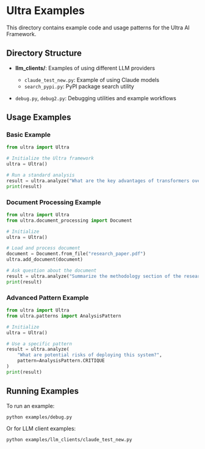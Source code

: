 # Ultra Examples

This directory contains example code and usage patterns for the Ultra AI Framework.

## Directory Structure

- **llm_clients/**: Examples of using different LLM providers
  - `claude_test_new.py`: Example of using Claude models
  - `search_pypi.py`: PyPI package search utility

- `debug.py`, `debug2.py`: Debugging utilities and example workflows

## Usage Examples

### Basic Example

```python
from ultra import Ultra

# Initialize the Ultra framework
ultra = Ultra()

# Run a standard analysis
result = ultra.analyze("What are the key advantages of transformers over RNNs?")
print(result)
```

### Document Processing Example

```python
from ultra import Ultra
from ultra.document_processing import Document

# Initialize
ultra = Ultra()

# Load and process document
document = Document.from_file("research_paper.pdf")
ultra.add_document(document)

# Ask question about the document
result = ultra.analyze("Summarize the methodology section of the research paper.")
print(result)
```

### Advanced Pattern Example

```python
from ultra import Ultra
from ultra.patterns import AnalysisPattern

# Initialize
ultra = Ultra()

# Use a specific pattern
result = ultra.analyze(
    "What are potential risks of deploying this system?",
    pattern=AnalysisPattern.CRITIQUE
)
print(result)
```

## Running Examples

To run an example:

```bash
python examples/debug.py
```

Or for LLM client examples:

```bash
python examples/llm_clients/claude_test_new.py
```
